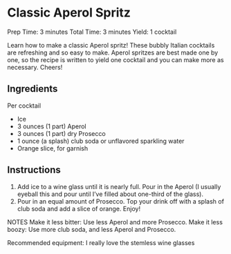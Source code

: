 # Classic Aperol Spritz

Prep Time: 3 minutes 
Total Time: 3 minutes 
Yield: 1 cocktail 

Learn how to make a classic Aperol spritz! These bubbly Italian cocktails are refreshing and so easy to make. Aperol spritzes are best made one by one, so the recipe is written to yield one cocktail and you can make more as necessary. Cheers!

## Ingredients

Per cocktail
- Ice
- 3 ounces (1 part) Aperol
- 3 ounces (1 part) dry Prosecco
- 1 ounce (a splash) club soda or unflavored sparkling water
- Orange slice, for garnish

## Instructions

1. Add ice to a wine glass until it is nearly full. Pour in the Aperol (I usually eyeball this and pour until I’ve filled about one-third of the glass).
2. Pour in an equal amount of Prosecco. Top your drink off with a splash of club soda and add a slice of orange. Enjoy!

NOTES
Make it less bitter: Use less Aperol and more Prosecco.
Make it less boozy: Use more club soda, and less Aperol and Prosecco.

Recommended equipment: I really love the stemless wine glasses 